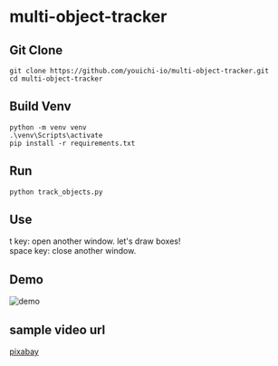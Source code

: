 # multi-object-tracker

## Git Clone
```
git clone https://github.com/youichi-io/multi-object-tracker.git
cd multi-object-tracker
```

## Build Venv
```
python -m venv venv
.\venv\Scripts\activate
pip install -r requirements.txt
```

## Run
```
python track_objects.py
```

## Use
t key: open another window. let's draw boxes!  
space key: close another window.

## Demo
![demo](sample/Animation.gif)

## sample video url
[pixabay](https://pixabay.com/ja/videos/%E4%BA%BA-%E5%95%86%E6%A5%AD-%E5%BA%97-%E5%BF%99%E3%81%97%E3%81%84-%E3%83%A2%E3%83%BC%E3%83%AB-6387/)